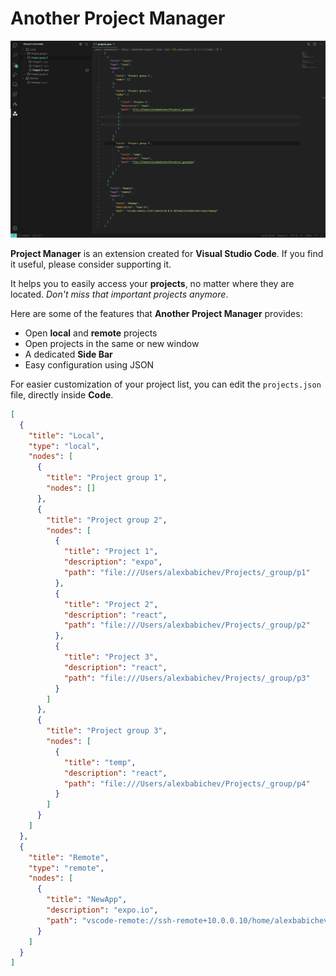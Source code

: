 # Another Project Manager

![Screen](images/screenshot.jpg)

**Project Manager** is an extension created for **Visual Studio Code**. If you find it useful, please consider supporting it.

It helps you to easily access your **projects**, no matter where they are located. _Don't miss that important projects anymore_. 

Here are some of the features that **Another Project Manager** provides:
* Open **local** and **remote** projects
* Open projects in the same or new window
* A dedicated **Side Bar**
* Easy configuration using JSON

For easier customization of your project list, you can edit the `projects.json` file, directly inside **Code**. 


```json
[
  {
    "title": "Local",
    "type": "local",
    "nodes": [
      {
        "title": "Project group 1",
        "nodes": []
      },
      {
        "title": "Project group 2",
        "nodes": [
          {
            "title": "Project 1",
            "description": "expo",
            "path": "file:///Users/alexbabichev/Projects/_group/p1"
          },
          {
            "title": "Project 2",
            "description": "react",
            "path": "file:///Users/alexbabichev/Projects/_group/p2"
          },
          {
            "title": "Project 3",
            "description": "react",
            "path": "file:///Users/alexbabichev/Projects/_group/p3"
          }
        ]
      },
      {
        "title": "Project group 3",
        "nodes": [
          {
            "title": "temp",
            "description": "react",
            "path": "file:///Users/alexbabichev/Projects/_group/p4"
          }
        ]
      }
    ]
  },
  {
    "title": "Remote",
    "type": "remote",
    "nodes": [
      {
        "title": "NewApp",
        "description": "expo.io",
        "path": "vscode-remote://ssh-remote+10.0.0.10/home/alexbabichev/expo/newapp"
      }
    ]
  }
]
```
